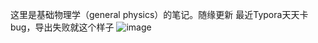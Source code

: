 这里是基础物理学（general physics）的笔记。随缘更新
最近Typora天天卡bug，导出失败就这个样子
![image](https://user-images.githubusercontent.com/80528249/120438298-c7962400-c3b3-11eb-98cb-5899f4dc0186.png)
